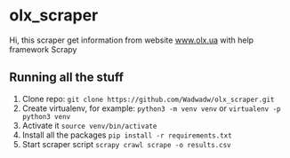 # olx_scraper
Hi, this scraper get information from website www.olx.ua with help framework Scrapy
## Running all the stuff
1. Clone repo: `git clone https://github.com/Wadwadw/olx_scraper.git`
2. Create virtualenv, for example: `python3 -m venv venv` or `virtualenv -p python3 venv`
3. Activate it `source venv/bin/activate`
4. Install all the packages `pip install -r requirements.txt`
5. Start scraper script `scrapy crawl scrape -o results.csv`

